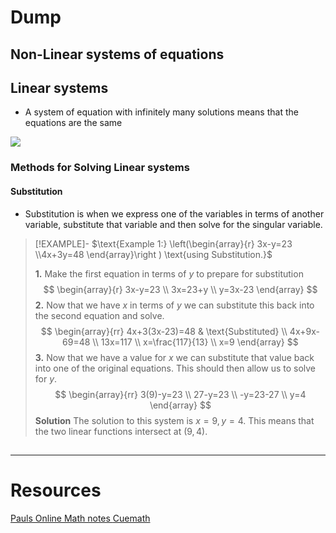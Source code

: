 


# Dump

## Non-Linear systems of equations


## Linear systems 

- A system of equation with infinitely many solutions means that the equations are the same


![](https://i.imgur.com/1eiIy2w.png)


### Methods for Solving Linear systems  

#### Substitution 
- Substitution is when we express one of the variables in terms of another variable, substitute that variable and then solve for the singular variable.


> [!EXAMPLE]- $\text{Example 1:} \left(\begin{array}{r} 3x-y=23 \\4x+3y=48  \end{array}\right ) \text{using Substitution.}$
> 
> **1.** Make the first equation in terms of $y$ to prepare for substitution
> $$
> \begin{array}{r}
> 3x-y=23  \\  
> 3x=23+y \\
> y=3x-23 
> \end{array}
> $$
> **2.**  Now that we have $x$ in terms of $y$ we can substitute this back into the second equation and solve.
> $$
> \begin{array}{rr} 
> 4x+3(3x-23)=48  & \text{Substituted} \\
> 4x+9x-69=48   \\
> 13x=117 \\
> x=\frac{117}{13} \\
> x=9
> \end{array}
> $$
> **3.** Now that we have a value for $x$ we can substitute that value back into one of the original equations. This should then allow us to solve for $y$.
> $$
> \begin{array}{rr}
>  3(9)-y=23 \\
> 27-y=23 \\
> -y=23-27 \\
> y=4
> \end{array}
> $$
> **Solution** The solution to this system is $x=9,y=4$. This means that the two linear functions intersect at $(9,4).$ 


## 

---

# Resources
[Pauls Online Math notes ](https://tutorial.math.lamar.edu/Classes/Alg/SystemsThreeVrble.aspx)
[Cuemath](https://www.cuemath.com/algebra/system-of-equations/)
